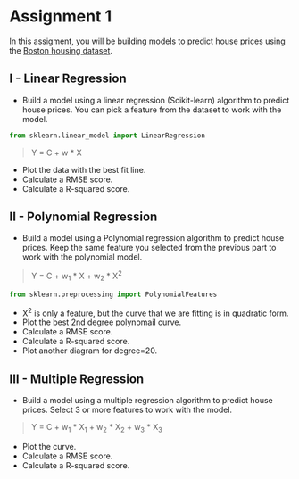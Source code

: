 # Assignment 1

In this assigment, you will be building models to predict house prices using the [Boston housing dataset](https://www.kaggle.com/vikrishnan/boston-house-prices).

## I - Linear Regression

* Build a model using a linear regression (Scikit-learn) algorithm to predict house prices. You can pick a feature from the dataset to work with the model.

```python
from sklearn.linear_model import LinearRegression
```

> Y = C + w * X

* Plot the data with the best fit line.
* Calculate a RMSE score.
* Calculate a R-squared score.


## II - Polynomial Regression

* Build a model using a Polynomial regression algorithm to predict house prices. Keep the same feature you selected from the previous part to work with the polynomial model. 

> Y = C + w<sub>1</sub> * X + w<sub>2</sub> * X<sup>2</sup> 

```python
from sklearn.preprocessing import PolynomialFeatures
```

* X<sup>2</sup> is only a feature, but the curve that we are fitting is in quadratic form.
* Plot the best 2nd degree polynomail curve.
* Calculate a RMSE score.
* Calculate a R-squared score.
* Plot another diagram for degree=20.


## III - Multiple Regression

* Build a model using a multiple regression algorithm to predict house prices. Select 3 or more features to work with the model. 

> Y = C + w<sub>1</sub> * X<sub>1</sub> + w<sub>2</sub> * X<sub>2</sub> + w<sub>3</sub> * X<sub>3</sub>

* Plot the curve.
* Calculate a RMSE score.
* Calculate a R-squared score.
